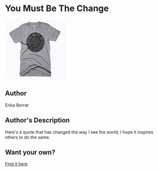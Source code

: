 # You Must Be The Change

<img src="you-must-be-the-change.png" width="200" height="200" />

## Author

Erika Borrat

## Author's Description

Here's a quote that has changed the way I see the world, I hope it inspires others to do the same.

## Want your own?

<a href="https://cottonbureau.com/products/you-must-be-the-change" alt="Buy Now">Find it here</a>
